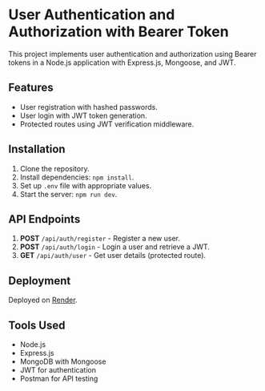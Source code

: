 # User Authentication and Authorization with Bearer Token

This project implements user authentication and authorization using Bearer tokens in a Node.js application with Express.js, Mongoose, and JWT.

## Features
- User registration with hashed passwords.
- User login with JWT token generation.
- Protected routes using JWT verification middleware.

## Installation
1. Clone the repository.
2. Install dependencies: `npm install`.
3. Set up `.env` file with appropriate values.
4. Start the server: `npm run dev`.

## API Endpoints
1. **POST** `/api/auth/register` - Register a new user.
2. **POST** `/api/auth/login` - Login a user and retrieve a JWT.
3. **GET** `/api/auth/user` - Get user details (protected route).

## Deployment
Deployed on [Render](https://render.com/).

## Tools Used
- Node.js
- Express.js
- MongoDB with Mongoose
- JWT for authentication
- Postman for API testing

